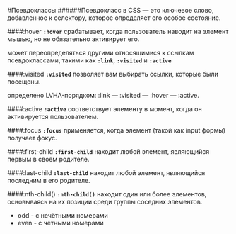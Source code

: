 #Псевдоклассы
######Псевдокласс в CSS — это ключевое слово, добавленное к селектору, которое определяет его особое состояние.

####:hover
**`:hover`** срабатывает, когда пользователь наводит на элемент мышью, но не обязательно активирует его.

может переопределяться другими относящимися к ссылкам псевдоклассами, такими как **`:link`**, **`:visited`** и **`:active`**

####:visited
**`:visited`** позволяет вам выбирать ссылки, которые были посещены.

определено LVHA-порядком: :link — :visited — :hover — :active.

####:active
**`:active`** соответствует элементу в момент, когда он активируется пользователем.

####:focus
**`:focus`** применяется, когда элемент (такой как input формы) получает фокус.

####:first-child
**`:first-child`** находит любой элемент, являющийся первым в своём родителе.

####:last-child
**`:last-child`** находит любой элемент, являющийся последним в его родителе.

####:nth-child()
**`:nth-child()`** находит один или более элементов, основываясь на их позиции среди группы соседних элементов.
- odd - с нечётными номерами
- even - с чётными номерами

